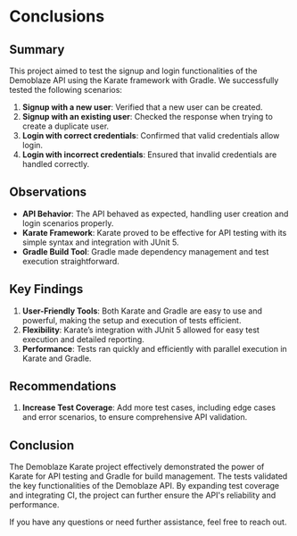 # Conclusions

## Summary

This project aimed to test the signup and login functionalities of the Demoblaze API using the Karate framework with Gradle. We successfully tested the following scenarios:

1. **Signup with a new user**: Verified that a new user can be created.
2. **Signup with an existing user**: Checked the response when trying to create a duplicate user.
3. **Login with correct credentials**: Confirmed that valid credentials allow login.
4. **Login with incorrect credentials**: Ensured that invalid credentials are handled correctly.

## Observations

- **API Behavior**: The API behaved as expected, handling user creation and login scenarios properly.
- **Karate Framework**: Karate proved to be effective for API testing with its simple syntax and integration with JUnit 5.
- **Gradle Build Tool**: Gradle made dependency management and test execution straightforward.

## Key Findings

1. **User-Friendly Tools**: Both Karate and Gradle are easy to use and powerful, making the setup and execution of tests efficient.
2. **Flexibility**: Karate’s integration with JUnit 5 allowed for easy test execution and detailed reporting.
3. **Performance**: Tests ran quickly and efficiently with parallel execution in Karate and Gradle.

## Recommendations

1. **Increase Test Coverage**: Add more test cases, including edge cases and error scenarios, to ensure comprehensive API validation.

## Conclusion

The Demoblaze Karate project effectively demonstrated the power of Karate for API testing and Gradle for build management. The tests validated the key functionalities of the Demoblaze API. By expanding test coverage and integrating CI, the project can further ensure the API's reliability and performance.

If you have any questions or need further assistance, feel free to reach out.
